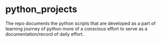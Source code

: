 # python_projects
The repo documents the python scripts that are developed as a part of learning journey of python more of a conscious effort to serve as a documentation/record of daily effort. 
